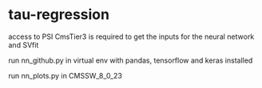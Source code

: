# tau-regression

access to PSI CmsTier3 is required to get the inputs for the neural network and SVfit

run nn_github.py in virtual env with pandas, tensorflow and keras installed

run nn_plots.py in CMSSW_8_0_23
